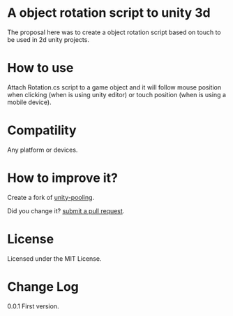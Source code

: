 A object rotation script to unity 3d
====================================

The proposal here was to create a object rotation script based on touch to be used in 2d unity projects.

How to use
==========

Attach Rotation.cs script to a game object and it will follow mouse position when clicking (when is using unity editor) or touch position (when is using a mobile device).

Compatility
===========

Any platform or devices.

How to improve it?
==================

Create a fork of [unity-pooling](https://github.com/joaokucera/unity-2d-object-rotation/fork). 

Did you change it? [submit a pull request](https://github.com/joaokucera/unity-2d-object-rotation/pull/new/master).

License
=======

Licensed under the MIT License.

Change Log
==========

0.0.1 First version.
